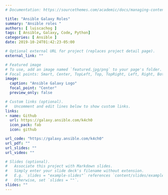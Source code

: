 ```yaml
---
# Documentation: https://sourcethemes.com/academic/docs/managing-content/

title: "Ansible Galaxy Roles"
summary: "Ansible roles "
authors: [ luiscachog ]
tags: [ Ansible, Galaxy, Code, Python]
categories: [ Ansible ]
date: 2019-10-24T01:42:23-05:00

# Optional external URL for project (replaces project detail page).
external_link: ""

# Featured image
# To use, add an image named `featured.jpg/png` to your page's folder.
# Focal points: Smart, Center, TopLeft, Top, TopRight, Left, Right, BottomLeft, Bottom, BottomRight.
image:
  caption: "Ansible Galaxy Logo"
  focal_point: "Center"
  preview_only: false

# Custom links (optional).
#   Uncomment and edit lines below to show custom links.
links:
- name: Github
  url: https://galaxy.ansible.com/k4ch0
  icon_pack: fab
  icon: github

url_code: "https://galaxy.ansible.com/k4ch0"
url_pdf: ""
url_slides: ""
url_video: ""

# Slides (optional).
#   Associate this project with Markdown slides.
#   Simply enter your slide deck's filename without extension.
#   E.g. `slides = "example-slides"` references `content/slides/example-slides.md`.
#   Otherwise, set `slides = ""`.
slides: ""
---
```


